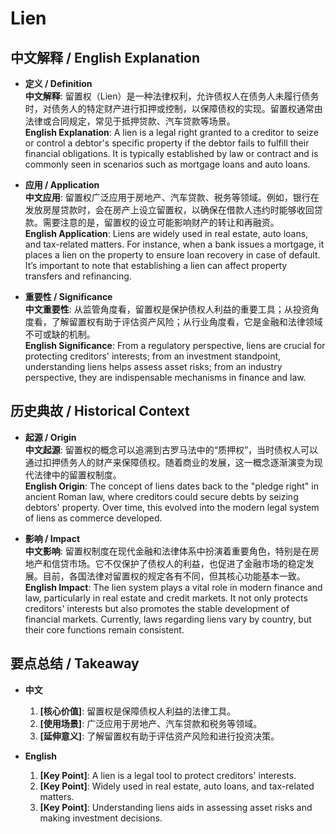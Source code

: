 # Lien

## 中文解释 / English Explanation

* **定义 / Definition**  
  **中文解释**: 留置权（Lien）是一种法律权利，允许债权人在债务人未履行债务时，对债务人的特定财产进行扣押或控制，以保障债权的实现。留置权通常由法律或合同规定，常见于抵押贷款、汽车贷款等场景。  
  **English Explanation**: A lien is a legal right granted to a creditor to seize or control a debtor's specific property if the debtor fails to fulfill their financial obligations. It is typically established by law or contract and is commonly seen in scenarios such as mortgage loans and auto loans.

* **应用 / Application**  
  **中文应用**: 留置权广泛应用于房地产、汽车贷款、税务等领域。例如，银行在发放房屋贷款时，会在房产上设立留置权，以确保在借款人违约时能够收回贷款。需要注意的是，留置权的设立可能影响财产的转让和再融资。  
  **English Application**: Liens are widely used in real estate, auto loans, and tax-related matters. For instance, when a bank issues a mortgage, it places a lien on the property to ensure loan recovery in case of default. It’s important to note that establishing a lien can affect property transfers and refinancing.

* **重要性 / Significance**  
  **中文重要性**: 从监管角度看，留置权是保护债权人利益的重要工具；从投资角度看，了解留置权有助于评估资产风险；从行业角度看，它是金融和法律领域不可或缺的机制。  
  **English Significance**: From a regulatory perspective, liens are crucial for protecting creditors' interests; from an investment standpoint, understanding liens helps assess asset risks; from an industry perspective, they are indispensable mechanisms in finance and law.

## 历史典故 / Historical Context

* **起源 / Origin**  
  **中文起源**: 留置权的概念可以追溯到古罗马法中的“质押权”，当时债权人可以通过扣押债务人的财产来保障债权。随着商业的发展，这一概念逐渐演变为现代法律中的留置权制度。  
  **English Origin**: The concept of liens dates back to the "pledge right" in ancient Roman law, where creditors could secure debts by seizing debtors' property. Over time, this evolved into the modern legal system of liens as commerce developed.

* **影响 / Impact**  
  **中文影响**: 留置权制度在现代金融和法律体系中扮演着重要角色，特别是在房地产和信贷市场。它不仅保护了债权人的利益，也促进了金融市场的稳定发展。目前，各国法律对留置权的规定各有不同，但其核心功能基本一致。  
  **English Impact**: The lien system plays a vital role in modern finance and law, particularly in real estate and credit markets. It not only protects creditors' interests but also promotes the stable development of financial markets. Currently, laws regarding liens vary by country, but their core functions remain consistent.

## 要点总结 / Takeaway

* **中文**  
  1. **[核心价值]**: 留置权是保障债权人利益的法律工具。
  2. **[使用场景]**: 广泛应用于房地产、汽车贷款和税务等领域。
  3. **[延伸意义]**: 了解留置权有助于评估资产风险和进行投资决策。

* **English**  
  1. **[Key Point]**: A lien is a legal tool to protect creditors' interests.
  2. **[Key Point]**: Widely used in real estate, auto loans, and tax-related matters.
  3. **[Key Point]**: Understanding liens aids in assessing asset risks and making investment decisions.